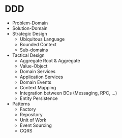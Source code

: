 # DDD

* Problem-Domain
* Solution-Domain
* Strategic Design
  * Ubiquitous Language
  * Bounded Context
  * Sub-domains
* Tactical Design
  * Aggregate Root & Aggregate
  * Value-Object
  * Domain Services
  * Application Services
  * Domain Events
  * Context Mapping
  * Integration between BCs (Messaging, RPC, ...)
  * Entity Persistence
* Patterns
  * Factory
  * Repository
  * Unit of Work
  * Event Sourcing
  * CQRS
